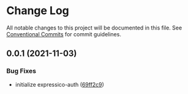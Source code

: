 # Change Log

All notable changes to this project will be documented in this file.
See [Conventional Commits](https://conventionalcommits.org) for commit guidelines.

## 0.0.1 (2021-11-03)


### Bug Fixes

* initialize expressico-auth ([69ff2c9](https://github.com/corlogix/express-packages/commit/69ff2c915758615674b68040501af7f9d6698b12))
